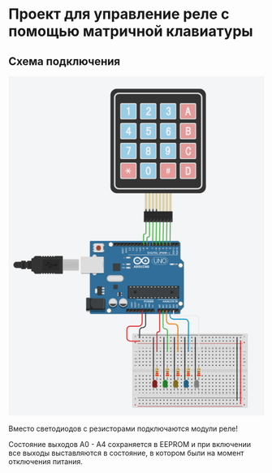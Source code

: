 # Проект для управление реле с помощью матричной клавиатуры
## Схема подключения
![scheme](keyboard_relay_control.png)

Вместо светодиодов с резисторами подключаются модули реле!

Состояние выходов А0 - А4 сохраняется в EEPROM и при включении все выходы выставляются в состояние, в котором были на момент отключения питания.